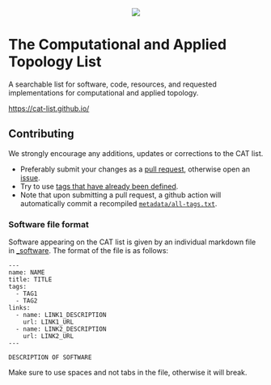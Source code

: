 <p align="center">
  <img src="https://github.com/cat-list/cat-list.github.io/blob/main/images/cat.svg" />
</p>

# The Computational and Applied Topology List

A searchable list for software, code, resources, and requested implementations for computational and applied topology.

https://cat-list.github.io/

## Contributing

We strongly encourage any additions, updates or corrections to the CAT list.

* Preferably submit your changes as a [pull request](https://github.com/cat-list/cat-list.github.io/pulls), otherwise open an [issue](https://github.com/cat-list/cat-list.github.io/issues).
* Try to use [tags that have already been defined](metadata/all-tags.txt).
* Note that upon submitting a pull request, a github action will automatically commit a recompiled [`metadata/all-tags.txt`](metadata/all-tags.txt).

### Software file format

Software appearing on the CAT list is given by an individual markdown file in [_software](_software).
The format of the file is as follows:

```
---
name: NAME
title: TITLE
tags:
  - TAG1
  - TAG2
links:
  - name: LINK1_DESCRIPTION
    url: LINK1_URL
  - name: LINK2_DESCRIPTION
    url: LINK2_URL
---

DESCRIPTION OF SOFTWARE
```
Make sure to use spaces and not tabs in the file, otherwise it will break.
